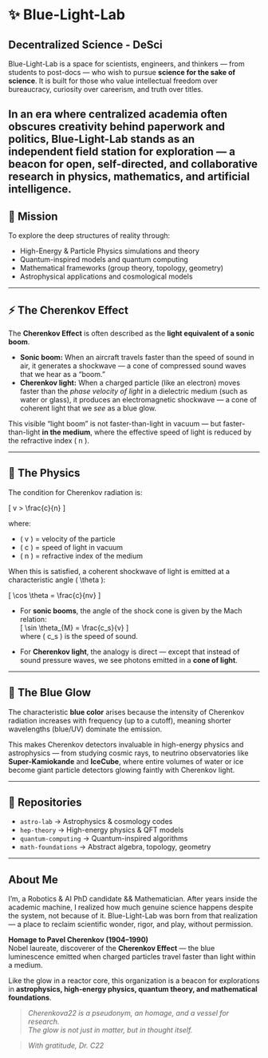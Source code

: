 
 # ✨ Blue-Light-Lab 

## Decentralized Science - DeSci 
Blue-Light-Lab is a space for scientists, engineers, and thinkers — from students to post-docs — who wish to pursue **science for the sake of science**.
It is built for those who value intellectual freedom over bureaucracy, curiosity over careerism, and truth over titles.

In an era where centralized academia often obscures creativity behind paperwork and politics, Blue-Light-Lab stands as an independent field station for exploration — a beacon for open, self-directed, and collaborative research in physics, mathematics, and artificial intelligence.
---

## 🌌 Mission
To explore the deep structures of reality through:
- High-Energy & Particle Physics simulations and theory
- Quantum-inspired models and quantum computing
- Mathematical frameworks (group theory, topology, geometry)
- Astrophysical applications and cosmological models

---

## ⚡ The Cherenkov Effect  

The **Cherenkov Effect** is often described as the **light equivalent of a sonic boom**.  

- **Sonic boom:** When an aircraft travels faster than the speed of sound in air, it generates a shockwave — a cone of compressed sound waves that we hear as a “boom.”  
- **Cherenkov light:** When a charged particle (like an electron) moves faster than the *phase velocity of light* in a dielectric medium (such as water or glass), it produces an electromagnetic shockwave — a cone of coherent light that we *see* as a blue glow.  

This visible “light boom” is not faster-than-light in vacuum — but faster-than-light **in the medium**, where the effective speed of light is reduced by the refractive index \( n \).  

---

## 📐 The Physics

The condition for Cherenkov radiation is:

\[
v > \frac{c}{n}
\]

where:
- \( v \) = velocity of the particle  
- \( c \) = speed of light in vacuum  
- \( n \) = refractive index of the medium  

When this is satisfied, a coherent shockwave of light is emitted at a characteristic angle \( \theta \):  

\[
\cos \theta = \frac{c}{nv}
\]

- For **sonic booms**, the angle of the shock cone is given by the Mach relation:  
  \[
  \sin \theta_{M} = \frac{c_s}{v}
  \]  
  where \( c_s \) is the speed of sound.  

- For **Cherenkov light**, the analogy is direct — except that instead of sound pressure waves, we see photons emitted in a **cone of light**.  

---

## 🔵 The Blue Glow

The characteristic **blue color** arises because the intensity of Cherenkov radiation increases with frequency (up to a cutoff), meaning shorter wavelengths (blue/UV) dominate the emission.  

This makes Cherenkov detectors invaluable in high-energy physics and astrophysics — from studying cosmic rays, to neutrino observatories like **Super-Kamiokande** and **IceCube**, where entire volumes of water or ice become giant particle detectors glowing faintly with Cherenkov light.  

---

## 📂 Repositories
- `astro-lab` → Astrophysics & cosmology codes  
- `hep-theory` → High-energy physics & QFT models  
- `quantum-computing` → Quantum-inspired algorithms  
- `math-foundations` → Abstract algebra, topology, geometry  

---
## About Me 
I’m, a Robotics & AI PhD candidate && Mathematician. 
After years inside the academic machine, I realized how much genuine science happens despite the system, not because of it.
Blue-Light-Lab was born from that realization — a place to reclaim scientific wonder, rigor, and play, without permission.

**Homage to Pavel Cherenkov (1904–1990)**  
Nobel laureate, discoverer of the **Cherenkov Effect** — the blue luminescence emitted when charged particles travel faster than light within a medium.  

Like the glow in a reactor core, this organization is a beacon for explorations in **astrophysics, high-energy physics, quantum theory, and mathematical foundations**.  


> *Cherenkova22 is a pseudonym, an homage, and a vessel for research.*  
> *The glow is not just in matter, but in thought itself.*

> *With gratitude,* 
> *Dr. C22*

